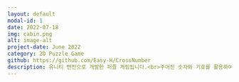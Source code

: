 ```yaml
---
layout: default
modal-id: 1
date: 2022-07-18
img: cabin.png
alt: image-alt
project-date: June 2022
category: 2D Puzzle Game
github: https://github.com/Easy-H/CrossNumber
description: 유니티 엔진으로 개발한 퍼즐 게임입니다.<br>주어진 숫자와 기호를 활용하여 식을 완성하는 퍼즐 게임입니다. 주어진 숫자와 기호를 통해 완성된 식을 유추하고, 숫자와 기호를 드래그 & 드롭을 하여 식을 완성합니다.<br>올바른 식을 유추하는 과정에서 암산 능력과 추론 능력을 향상할 수 있으며, 다양한 구조의 식을 완성하는 과정에서 올바른 수학적 사고능력을 기를 수 있습니다.
---
```

